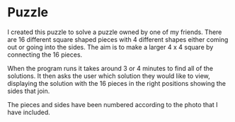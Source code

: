 # Puzzle

I created this puzzle to solve a puzzle owned by one of my friends. There are 16 different square shaped pieces with 4 different shapes either coming out or going into the sides. The aim is to make a larger 4 x 4 square by connecting the 16 pieces. 

When the program runs it takes around 3 or 4 minutes to find all of the solutions. It then asks the user which solution they would like to view, displaying the solution with the 16 pieces in the right positions showing the sides that join. 

The pieces and sides have been numbered according to the photo that I have included. 
